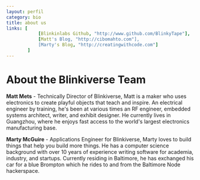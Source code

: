 ```yaml
---
layout: perfil 
category: bio
title: about us 
links: [	
			[Blinkinlabs Github, "http://www.github.com/BlinkyTape"],
			[Matt's Blog, "http://cibomahto.com"],
			[Marty's Blog, "http://creatingwithcode.com"]
		]
---
```


# About the Blinkiverse Team

**Matt Mets** - Technically Director of Blinkiverse, Matt is a maker who uses electronics to create playful objects that teach and inspire. An electrical engineer by training, he's been at various times an RF engineer, embedded systems architect, writer, and exhibit designer. He currently lives in Guangzhou, where he enjoys fast access to the world's largest electronics manufacturing base.

**Marty McGuire** - Applications Engineer for Blinkiverse, Marty loves to build things that help you build more things.  He has a computer science background with over 10 years of experience writing software for academia, industry, and startups.  Currently residing in Baltimore, he has exchanged his car for a blue Brompton which he rides to and from the Baltimore Node hackerspace.
